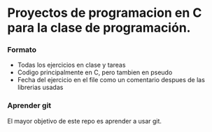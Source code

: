 # Proyectos de programacion en C para la clase de programación.
### Formato
- Todas los ejercicios en clase y tareas
- Codigo principalmente en C, pero tambien en pseudo
- Fecha del ejercicio en el file como un comentario despues de las librerias usadas
### Aprender git
El mayor objetivo de este repo es aprender a usar git.
